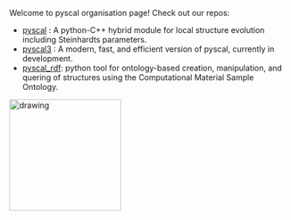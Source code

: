 Welcome to pyscal organisation page! Check out our repos:

- [pyscal](https://github.com/pyscal/pyscal) : A python-C++ hybrid module for local structure evolution including Steinhardts parameters.
- [pyscal3](https://github.com/pyscal/pyscal3) : A modern, fast, and efficient version of pyscal, currently in development.
- [pyscal_rdf](https://github.com/pyscal/pyscal_rdf): python tool for ontology-based creation, manipulation, and quering of structures using the Computational Material Sample Ontology.

<img src="https://avatars.githubusercontent.com/u/86793167?s=200&v=4" alt="drawing" width="200"/>
